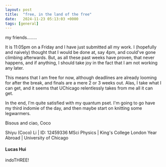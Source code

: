 ```yaml
---
layout: post
title:  "free, in the land of the free"
date:   2024-11-23 05:13:03 +0000
tags: [general]
---
```

my friends........

It is 11:05pm on a Friday and I have just submitted all my work. I (hopefully and naively) thought that I would be done at, say 4pm, and could've gone climbing afterwards. But, as all these past weeks have proven, that never happens, and if anything, I should take joy in the fact that I am not working any later. 

This means that I am free for now, although deadlines are already looming for after the break, and finals are a mere 2 or 3 weeks out. Alas, I take what I can get, and it seems that UChicago relentlessly takes from me all it can get.

In the end, I'm quite satisfied with my quantum pset. I'm going to go have my third indomie of the day, and then maybe start on knitting some legwarmers.

Bisous and ciao,
Coco

Shiyu (Coco) Li | ID: 12459336
MSci Physics |  King's College London
Year Abroad | University of Chicago

#### Lucas Hui
indoTHREE!
